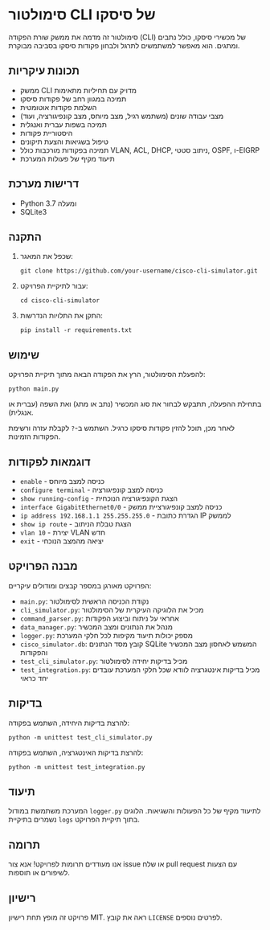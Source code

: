 # סימולטור CLI של סיסקו

סימולטור זה מדמה את ממשק שורת הפקודה (CLI) של מכשירי סיסקו, כולל נתבים ומתגים. הוא מאפשר למשתמשים לתרגל ולבחון פקודות סיסקו בסביבה מבוקרת.

## תכונות עיקריות

- ממשק CLI מדויק עם תחיליות מתאימות
- תמיכה במגוון רחב של פקודות סיסקו
- השלמת פקודות אוטומטית
- מצבי עבודה שונים (משתמש רגיל, מצב מיוחס, מצב קונפיגורציה, ועוד)
- תמיכה בשפות עברית ואנגלית
- היסטוריית פקודות
- טיפול בשגיאות והצעת תיקונים
- תמיכה בפקודות מורכבות כולל VLAN, ACL, DHCP, ניתוב סטטי, OSPF, ו-EIGRP
- תיעוד מקיף של פעולות המערכת

## דרישות מערכת

- Python 3.7 ומעלה
- SQLite3

## התקנה

1. שכפל את המאגר:
   ```
   git clone https://github.com/your-username/cisco-cli-simulator.git
   ```

2. עבור לתיקיית הפרויקט:
   ```
   cd cisco-cli-simulator
   ```

3. התקן את התלויות הנדרשות:
   ```
   pip install -r requirements.txt
   ```

## שימוש

להפעלת הסימולטור, הרץ את הפקודה הבאה מתוך תיקיית הפרויקט:

```
python main.py
```

בתחילת ההפעלה, תתבקש לבחור את סוג המכשיר (נתב או מתג) ואת השפה (עברית או אנגלית).

לאחר מכן, תוכל להזין פקודות סיסקו כרגיל. השתמש ב-`?` לקבלת עזרה ורשימת הפקודות הזמינות.

## דוגמאות לפקודות

- `enable` - כניסה למצב מיוחס
- `configure terminal` - כניסה למצב קונפיגורציה
- `show running-config` - הצגת הקונפיגורציה הנוכחית
- `interface GigabitEthernet0/0` - כניסה למצב קונפיגורציית ממשק
- `ip address 192.168.1.1 255.255.255.0` - הגדרת כתובת IP לממשק
- `show ip route` - הצגת טבלת הניתוב
- `vlan 10` - יצירת VLAN חדש
- `exit` - יציאה מהמצב הנוכחי

## מבנה הפרויקט

הפרויקט מאורגן במספר קבצים ומודולים עיקריים:

- `main.py`: נקודת הכניסה הראשית לסימולטור
- `cli_simulator.py`: מכיל את הלוגיקה העיקרית של הסימולטור
- `command_parser.py`: אחראי על ניתוח וביצוע הפקודות
- `data_manager.py`: מנהל את הנתונים ומצב המכשיר
- `logger.py`: מספק יכולות תיעוד מקיפות לכל חלקי המערכת
- `cisco_simulator.db`: קובץ מסד הנתונים SQLite המשמש לאחסון מצב המכשיר והפקודות
- `test_cli_simulator.py`: מכיל בדיקות יחידה לסימולטור
- `test_integration.py`: מכיל בדיקות אינטגרציה לוודא שכל חלקי המערכת עובדים יחד כראוי

## בדיקות

להרצת בדיקות היחידה, השתמש בפקודה:

```
python -m unittest test_cli_simulator.py
```

להרצת בדיקות האינטגרציה, השתמש בפקודה:

```
python -m unittest test_integration.py
```

## תיעוד

המערכת משתמשת במודול `logger.py` לתיעוד מקיף של כל הפעולות והשגיאות. הלוגים נשמרים בתיקיית `logs` בתוך תיקיית הפרויקט.

## תרומה

אנו מעודדים תרומות לפרויקט! אנא צור issue או שלח pull request עם הצעות לשיפורים או תוספות.

## רישיון

פרויקט זה מופץ תחת רישיון MIT. ראה את קובץ `LICENSE` לפרטים נוספים.
